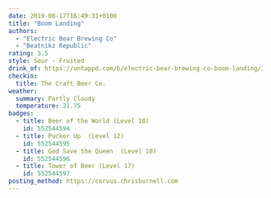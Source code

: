 ```yaml
---
date: 2019-08-17T16:49:31+0100
title: "Boom Landing"
authors:
  - "Electric Bear Brewing Co"
  - "Beatnikz Republic"
rating: 3.5
style: Sour - Fruited
drink_of: https://untappd.com/b/electric-bear-brewing-co-boom-landing/3261172
checkin:
  title: The Craft Beer Co.
weather:
  summary: Partly Cloudy
  temperature: 21.75
badges:
  - title: Beer of the World (Level 10)
    id: 552544594
  - title: Pucker Up  (Level 12)
    id: 552544595
  - title: God Save the Queen  (Level 18)
    id: 552544596
  - title: Tower of Beer (Level 17)
    id: 552544597
posting_method: https://corvus.chrisburnell.com
---
```

